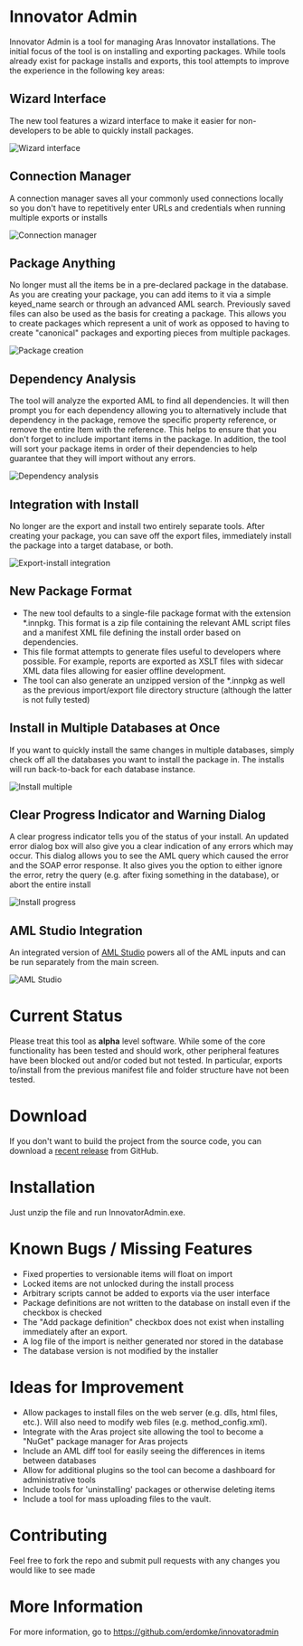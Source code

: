 # Innovator Admin

Innovator Admin is a tool for managing Aras Innovator installations.  The 
initial focus of the tool is on installing and exporting packages.  While 
tools already exist for package installs and exports, this tool attempts 
to improve the experience in the following key areas:

## Wizard Interface

The new tool features a wizard interface to make it easier for 
non-developers to be able to quickly install packages.

![Wizard interface](doc/screenshot-pg01.png)

## Connection Manager

A connection manager saves all your commonly used connections locally so
you don't have to repetitively enter URLs and credentials when running
multiple exports or installs

![Connection manager](doc/screenshot-pg02.png)

## Package Anything

No longer must all the items be in a pre-declared package in the database.
As you are creating your package, you can add items to it via a simple 
keyed_name search or through an advanced AML search. Previously saved
files can also be used as the basis for creating a package. This allows 
you to create packages which represent a unit of work as opposed to having
to create "canonical" packages and exporting pieces from multiple 
packages.

![Package creation](doc/screenshot-pg03.png)

## Dependency Analysis

The tool will analyze the exported AML to find all dependencies. It will 
then prompt you for each dependency allowing you to alternatively include
that dependency in the package, remove the specific property reference,
or remove the entire Item with the reference.  This helps to ensure that 
you don't forget to include important items in the package.  In addition,
the tool will sort your package items in order of their dependencies to
help guarantee that they will import without any errors.

![Dependency analysis](doc/screenshot-pg04.png)

## Integration with Install

No longer are the export and install two entirely separate tools.  After
creating your package, you can save off the export files, immediately 
install the package into a target database, or both.

![Export-install integration](doc/screenshot-pg05.png)

## New Package Format

- The new tool defaults to a single-file package format with the extension 
  *.innpkg. This format is a zip file containing the relevant AML script 
  files and a manifest XML file defining the install order based on 
  dependencies.
- This file format attempts to generate files useful to developers where 
  possible.  For example, reports are exported as XSLT files with sidecar 
  XML data files allowing for easier offline development.
- The tool can also generate an unzipped version of the *.innpkg as well 
  as the previous import/export file directory structure (although the 
  latter is not fully tested)

## Install in Multiple Databases at Once

If you want to quickly install the same changes in multiple databases,
simply check off all the databases you want to install the package in.
The installs will run back-to-back for each database instance.

![Install multiple](doc/screenshot-pg06.png)

## Clear Progress Indicator and Warning Dialog

A clear progress indicator tells you of the status of your install.  An
updated error dialog box will also give you a clear indication of any 
errors which may occur.  This dialog allows you to see the AML query
which caused the error and the SOAP error response.  It also gives you 
the option to either ignore the error, retry the query (e.g. after fixing
something in the database), or abort the entire install

![Install progress](doc/screenshot-pg07.png)

## AML Studio Integration

An integrated version of [AML Studio](http://amlstudio.codeplex.com) 
powers all of the AML inputs and can be run separately from the main 
screen.

![AML Studio](doc/aml-studio.png)

# Current Status

Please treat this tool as **alpha** level software.  While some of the 
core functionality has been tested and should work, other peripheral 
features have been blocked out and/or coded but not tested.  In 
particular, exports to/install from the previous manifest file and folder 
structure have not been tested.

# Download
 
If you don't want to build the project from the source code, you can
download a [recent release](https://github.com/erdomke/InnovatorAdmin/releases/latest)
from GitHub.

# Installation

Just unzip the file and run InnovatorAdmin.exe.

# Known Bugs / Missing Features

- Fixed properties to versionable items will float on import
- Locked items are not unlocked during the install process
- Arbitrary scripts cannot be added to exports via the user interface
- Package definitions are not written to the database on install even
  if the checkbox is checked
- The "Add package definition" checkbox does not exist when installing 
  immediately after an export.
- A log file of the import is neither generated nor stored in the database
- The database version is not modified by the installer

# Ideas for Improvement

- Allow packages to install files on the web server (e.g. dlls, html 
  files, etc.).  Will also need to modify web files (e.g. 
  method_config.xml).
- Integrate with the Aras project site allowing the tool to become a 
  "NuGet" package manager for Aras projects
- Include an AML diff tool for easily seeing the differences in items
  between databases
- Allow for additional plugins so the tool can become a dashboard for
  administrative tools
- Include tools for 'uninstalling' packages or otherwise deleting items
- Include a tool for mass uploading files to the vault.

# Contributing

Feel free to fork the repo and submit pull requests with any changes you
would like to see made

# More Information

For more information, go to https://github.com/erdomke/innovatoradmin
